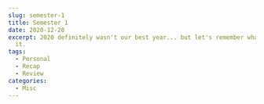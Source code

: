```yaml
---
slug: semester-1
title: Semester 1
date: 2020-12-28
excerpt: 2020 definitely wasn't our best year... but let's remember what was good about
  it.
tags:
  - Personal
  - Recap
  - Review
categories:
  - Misc
---
```


<script context="module">
  import SrcsetImage from "$lib/components/atoms/SrcsetImage.svelte";
  import MarkerHighlight from "$lib/components/molecules/MarkerHighlight.svelte";

  import { getSrcsetFromImport } from "$lib/utils/functions";
  import HollowKnightImage from './hollow-knight.jpg?width=1600&format=avif;webp;png&meta&imagetools';
  import PocketCompanionImage from './pocket-companion.jpg?width=1600&format=avif;webp;png&meta&imagetools';

</script>


